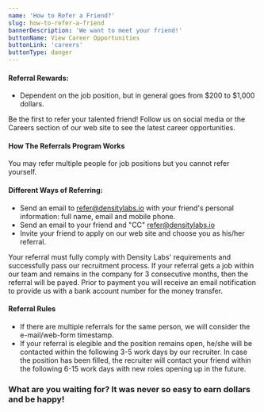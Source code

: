 ```yaml
---
name: 'How to Refer a Friend?'
slug: how-to-refer-a-friend
bannerDescription: 'We want to meet your friend!'
buttonName: View Career Opportunities
buttonLink: 'careers'
buttonType: danger
---
```

#### Referral Rewards:
- Dependent on the job position, but in general goes from $200 to $1,000 dollars.

Be the first to refer your talented friend! Follow us on social media or the Careers section of our web site to see the latest career opportunities.
#### How The Referrals Program Works
You may refer multiple people for job positions but you cannot refer yourself.

#### Different Ways of Referring:
- Send an email to refer@densitylabs.io with your friend's personal information: full name, email and mobile phone.
- Send an email to your friend and "CC" refer@densitylabs.io
- Invite your friend to apply on our web site and choose you as his/her referral.

Your referral must fully comply with Density Labs' requirements and successfully pass our recruitment process.
If your referral gets a job within our team and remains in the company for 3 consecutive months, then the referral will be payed. Prior to payment you will receive an email notification to provide us with a bank account number for the money transfer.

#### Referral Rules
- If there are multiple referrals for the same person, we will consider the e-mail/web-form timestamp.
- If your referral is elegible and the position remains open, he/she will be contacted within the following 3-5 work days by our recruiter. In case the position has been filled, the recruiter will contact your friend within the following 6-15 work days with new roles opening up in the future.

### What are you waiting for? It was never so easy to earn dollars and be happy!